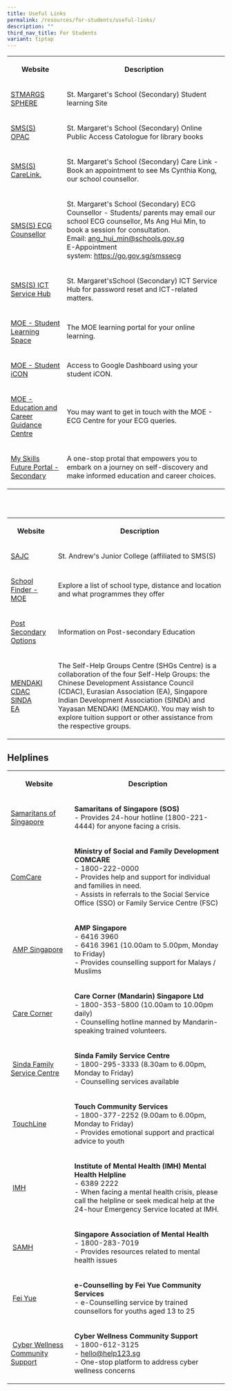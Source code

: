 ```yaml
---
title: Useful Links
permalink: /resources/for-students/useful-links/
description: ""
third_nav_title: For Students
variant: tiptap
---
```

<table style="minWidth: 50px">
<colgroup>
<col>
<col>
</colgroup>
<tbody>
<tr>
<th rowspan="1" colspan="1">
<p>Website</p>
</th>
<th rowspan="1" colspan="1">
<p>Description</p>
</th>
</tr>
<tr>
<td rowspan="1" colspan="1">
<p><a href="https://sites.google.com/moe.edu.sg/stmargssphere/home" rel="noopener noreferrer nofollow" target="_blank">STMARGS SPHERE</a>
</p>
</td>
<td rowspan="1" colspan="1">
<p>St. Margaret's School (Secondary) Student learning Site&nbsp;</p>
</td>
</tr>
<tr>
<td rowspan="1" colspan="1">
<p><a href="https://schoolibrary.moe.edu.sg/stmargaretssec" rel="noopener noreferrer nofollow" target="_blank">SMS(S) OPAC</a>&nbsp;&nbsp;</p>
</td>
<td rowspan="1" colspan="1">
<p>St. Margaret's School (Secondary) Online Public Access Catologue for library
books&nbsp;</p>
</td>
</tr>
<tr>
<td rowspan="1" colspan="1">
<p><a href="https://go.gov.sg/SMSSCareLink." rel="noopener noreferrer nofollow" target="_blank">SMS(S) CareLink.</a>&nbsp;&nbsp;</p>
</td>
<td rowspan="1" colspan="1">
<p>St. Margaret's School (Secondary) Care Link - Book an appointment to see
Ms Cynthia Kong, our school counsellor.&nbsp;</p>
</td>
</tr>
<tr>
<td rowspan="1" colspan="1">
<p><a href="https://go.gov.sg/smssecg" rel="noopener noreferrer nofollow" target="_blank">SMS(S) ECG Counsellor</a>
</p>
</td>
<td rowspan="1" colspan="1">
<p>St. Margaret's School (Secondary) ECG Counsellor - Students/ parents may
email our school ECG counsellor, Ms Ang Hui Min, to book a session for
consultation.
<br>Email:&nbsp;<a href="mailto:ang_hui_min@schools.gov.sg" rel="noopener noreferrer nofollow" target="_blank">ang_hui_min@schools.gov.sg</a> 
<br>E-Appointment system:&nbsp;<a href="https://go.gov.sg/smssecg" rel="noopener noreferrer nofollow" target="_blank">https://go.gov.sg/smssecg</a>
</p>
</td>
</tr>
<tr>
<td rowspan="1" colspan="1">
<p><a href="https://form.gov.sg/6241170c01266700127a5b8e" rel="noopener noreferrer nofollow" target="_blank">SMS(S) ICT Service Hub</a>
</p>
</td>
<td rowspan="1" colspan="1">
<p>St. Margaret'sSchool (Secondary) ICT Service Hub for password reset and
ICT-related matters.</p>
</td>
</tr>
<tr>
<td rowspan="1" colspan="1">
<p><a href="https://vle.learning.moe.edu.sg/login" rel="noopener noreferrer nofollow" target="_blank">MOE - Student Learning Space</a>&nbsp;</p>
</td>
<td rowspan="1" colspan="1">
<p>The MOE learning portal for your online learning.&nbsp;</p>
</td>
</tr>
<tr>
<td rowspan="1" colspan="1">
<p><a href="https://workspace.google.com/dashboard" rel="noopener noreferrer nofollow" target="_blank">MOE - Student iCON</a>
</p>
</td>
<td rowspan="1" colspan="1">
<p>Access to Google Dashboard using your student iCON.</p>
</td>
</tr>
<tr>
<td rowspan="1" colspan="1">
<p><a href="mailto:MOE_ECG@moe.gov.sg" rel="noopener noreferrer nofollow" target="_blank">MOE - Education and Career Guidance Centre</a>
</p>
</td>
<td rowspan="1" colspan="1">
<p>You may want to get in touch with the MOE - ECG Centre for your ECG queries.&nbsp;</p>
</td>
</tr>
<tr>
<td rowspan="1" colspan="1">
<p><a href="https://www.myskillsfuture.gov.sg/content/student/en/secondary.html" rel="noopener noreferrer nofollow" target="_blank">My Skills Future Portal - Secondary</a>&nbsp;&nbsp;</p>
</td>
<td rowspan="1" colspan="1">
<p>A one-stop protal that empowers you to embark on a journey on self-discovery
and make informed education and career choices.&nbsp;</p>
</td>
</tr>
</tbody>
</table>
<p>
<br>
<br>
</p>
<table style="minWidth: 50px">
<colgroup>
<col>
<col>
</colgroup>
<tbody>
<tr>
<th rowspan="1" colspan="1">
<p>Website</p>
</th>
<th rowspan="1" colspan="1">
<p>Description</p>
</th>
</tr>
<tr>
<td rowspan="1" colspan="1">
<p><a href="https://standrewsjc.moe.edu.sg/" rel="noopener noreferrer nofollow" target="_blank">SAJC</a>
</p>
</td>
<td rowspan="1" colspan="1">
<p>St. Andrew's Junior College (affiliated to SMS(S)</p>
</td>
</tr>
<tr>
<td rowspan="1" colspan="1">
<p><a href="https://www.moe.gov.sg/schoolfinder" rel="noopener noreferrer nofollow" target="_blank">School Finder - MOE</a>&nbsp;</p>
</td>
<td rowspan="1" colspan="1">
<p>Explore a list of school type, distance and location and what programmes
they offer</p>
</td>
</tr>
<tr>
<td rowspan="1" colspan="1">
<p><a href="https://www.moe.gov.sg/post-secondary" rel="noopener noreferrer nofollow" target="_blank">Post Secondary Options</a>&nbsp;&nbsp;</p>
</td>
<td rowspan="1" colspan="1">
<p>Information on Post-secondary Education &nbsp;</p>
</td>
</tr>
<tr>
<td rowspan="1" colspan="1">
<p><a href="https://www.mendaki.org.sg/" rel="noopener noreferrer nofollow" target="_blank">MENDAKI</a> 
<br><a href="https://www.cdac.org.sg/en/" rel="noopener noreferrer nofollow" target="_blank">CDAC</a>
<br><a href="https://www.sinda.org.sg/" rel="noopener noreferrer nofollow" target="_blank">SINDA</a>
<br><a href="https://www.eurasians.sg/" rel="noopener noreferrer nofollow" target="_blank">EA</a>
</p>
</td>
<td rowspan="1" colspan="1">
<p>The Self-Help Groups Centre (SHGs Centre) is a collaboration of the four
Self-Help Groups: the Chinese Development Assistance Council (CDAC), Eurasian
Association (EA), Singapore Indian Development Association (SINDA) and
Yayasan MENDAKI (MENDAKI). You may wish to explore tuition support or other
assistance from the respective groups.</p>
</td>
</tr>
</tbody>
</table>
<h2>Helplines</h2>
<table style="minWidth: 50px">
<colgroup>
<col>
<col>
</colgroup>
<tbody>
<tr>
<th rowspan="1" colspan="1">
<p>Website</p>
</th>
<th rowspan="1" colspan="1">
<p>Description</p>
</th>
</tr>
<tr>
<td rowspan="1" colspan="1">
<p><a href="https://www.sos.org.sg/" rel="noopener noreferrer nofollow" target="_blank">Samaritans of Singapore</a>&nbsp;&nbsp;</p>
</td>
<td rowspan="1" colspan="1">
<p><strong>Samaritans of Singapore (SOS)</strong> 
<br>- Provides 24-hour hotline (1800-221-4444) for anyone facing a crisis.</p>
</td>
</tr>
<tr>
<td rowspan="1" colspan="1">
<p><a href="https://www.msf.gov.sg/Comcare/Pages/default.aspx" rel="noopener noreferrer nofollow" target="_blank">ComCare</a>&nbsp;&nbsp;</p>
</td>
<td rowspan="1" colspan="1">
<p><strong>Ministry of Social and Family Development COMCARE</strong> 
<br>- 1800-222-0000
<br>- Provides help and support for individual and families in need.
<br>- Assists in referrals to the Social Service Office (SSO) or Family Service
Centre (FSC)</p>
</td>
</tr>
<tr>
<td rowspan="1" colspan="1">
<p>&nbsp;<a href="https://www.amp.org.sg/" rel="noopener noreferrer nofollow" target="_blank">AMP Singapore</a>
</p>
</td>
<td rowspan="1" colspan="1">
<p><strong>AMP Singapore</strong> 
<br>- 6416 3960
<br>- 6416 3961 (10.00am to 5.00pm, Monday to Friday)
<br>- Provides counselling support for Malays / Muslims&nbsp;</p>
</td>
</tr>
<tr>
<td rowspan="1" colspan="1">
<p>&nbsp;<a href="https://www.carecorner.org.sg/counselling-centre" rel="noopener noreferrer nofollow" target="_blank">Care Corner</a>
</p>
</td>
<td rowspan="1" colspan="1">
<p><strong>Care Corner (Mandarin) Singapore Ltd</strong> 
<br>- 1800-353-5800 (10.00am to 10.00pm daily)
<br>- Counselling hotline manned by Mandarin-speaking trained volunteers.</p>
</td>
</tr>
<tr>
<td rowspan="1" colspan="1">
<p>&nbsp;<a href="https://www.sinda.org.sg/services/assistance/" rel="noopener noreferrer nofollow" target="_blank">Sinda Family Service Centre</a>
</p>
</td>
<td rowspan="1" colspan="1">
<p><strong>Sinda Family Service Centre</strong>
<br>- 1800-295-3333 (8.30am to 6.00pm, Monday to Friday)
<br>- Counselling services available</p>
</td>
</tr>
<tr>
<td rowspan="1" colspan="1">
<p>&nbsp;<a href="https://www.touch.org.sg/" rel="noopener noreferrer nofollow" target="_blank">TouchLine</a>
</p>
</td>
<td rowspan="1" colspan="1">
<p><strong>Touch Community Services</strong>
<br>- 1800-377-2252 (9.00am to 6.00pm, Monday to Friday)
<br>- Provides emotional support and practical advice to youth</p>
</td>
</tr>
<tr>
<td rowspan="1" colspan="1">
<p>&nbsp;<a href="https://www.imh.com.sg/Pages/default.aspx" rel="noopener noreferrer nofollow" target="_blank">IMH</a>
</p>
</td>
<td rowspan="1" colspan="1">
<p><strong>Institute of Mental Health (IMH) Mental Health Helpline</strong> 
<br>- 6389 2222
<br>- When facing a mental health crisis, please call the helpline or seek
medical help at the 24-hour Emergency Service located at IMH.</p>
</td>
</tr>
<tr>
<td rowspan="1" colspan="1">
<p>&nbsp;<a href="https://www.samhealth.org.sg/" rel="noopener noreferrer nofollow" target="_blank">SAMH</a>
</p>
</td>
<td rowspan="1" colspan="1">
<p><strong>Singapore Association of Mental Health</strong> 
<br>- 1800-283-7019
<br>- Provides resources related to mental health issues</p>
</td>
</tr>
<tr>
<td rowspan="1" colspan="1">
<p>&nbsp;<a href="https://ec2.sg/" rel="noopener noreferrer nofollow" target="_blank">Fei Yue</a>
</p>
</td>
<td rowspan="1" colspan="1">
<p><strong>e-Counselling by Fei Yue Community Services</strong> 
<br>- e-Counselling service by trained counsellors for youths aged 13 to 25</p>
</td>
</tr>
<tr>
<td rowspan="1" colspan="1">
<p>&nbsp;<a href="https://www.help123.sg/" rel="noopener noreferrer nofollow" target="_blank">Cyber Wellness Community Support</a>
</p>
</td>
<td rowspan="1" colspan="1">
<p><strong>Cyber Wellness Community Support</strong> 
<br>- 1800-612-3125
<br>- <a href="mailto:hello@help123.sg" rel="noopener noreferrer nofollow" target="_blank">hello@help123.sg</a> 
<br>- One-stop platform to address cyber wellness concerns</p>
</td>
</tr>
</tbody>
</table>
<p></p>